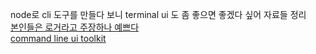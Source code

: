 node로 cli 도구를 만들다 보니 terminal ui 도 좀 좋으면 좋겠다 싶어 자료들 정리  
[본인들은 로거라고 주장하나 예쁘다](https://github.com/klauscfhq/signale)  
[command line ui toolkit](https://github.com/nathanpeck/clui)
